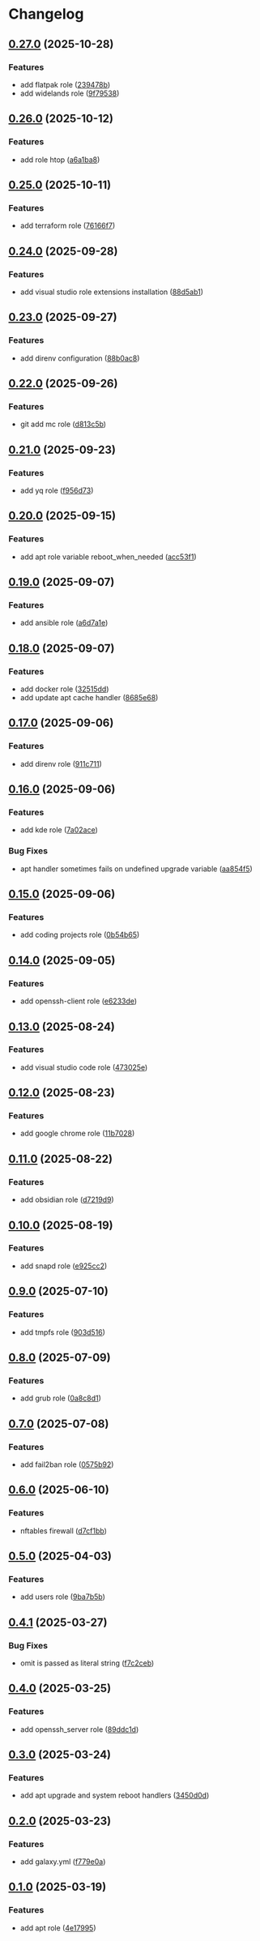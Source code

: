 # Changelog

## [0.27.0](https://github.com/xebis/ansible-collection/compare/v0.26.0...v0.27.0) (2025-10-28)

### Features

* add flatpak role ([239478b](https://github.com/xebis/ansible-collection/commit/239478b8d46e7b3bb8639d077a3020d4755ab7cc))
* add widelands role ([9f79538](https://github.com/xebis/ansible-collection/commit/9f795384796376e7c7dc96a7b91cfe3fb100c708))

## [0.26.0](https://github.com/xebis/ansible-collection/compare/v0.25.0...v0.26.0) (2025-10-12)

### Features

* add role htop ([a6a1ba8](https://github.com/xebis/ansible-collection/commit/a6a1ba87444a4b03624cdc9b67abb3a84d58c7f3))

## [0.25.0](https://github.com/xebis/ansible-collection/compare/v0.24.0...v0.25.0) (2025-10-11)

### Features

* add terraform role ([76166f7](https://github.com/xebis/ansible-collection/commit/76166f7fb85ef1f6fc5dc97295cd6dc82606263e))

## [0.24.0](https://github.com/xebis/ansible-collection/compare/v0.23.0...v0.24.0) (2025-09-28)

### Features

* add visual studio role extensions installation ([88d5ab1](https://github.com/xebis/ansible-collection/commit/88d5ab137ddfac5b0ea13a6b8b16d95cc4543bc5))

## [0.23.0](https://github.com/xebis/ansible-collection/compare/v0.22.0...v0.23.0) (2025-09-27)

### Features

* add direnv configuration ([88b0ac8](https://github.com/xebis/ansible-collection/commit/88b0ac8e2bd60a988877fe1344f5201b9606bd0f))

## [0.22.0](https://github.com/xebis/ansible-collection/compare/v0.21.0...v0.22.0) (2025-09-26)

### Features

* git add mc role ([d813c5b](https://github.com/xebis/ansible-collection/commit/d813c5b0b2126582cc0a38381aa07957609b540c))

## [0.21.0](https://github.com/xebis/ansible-collection/compare/v0.20.0...v0.21.0) (2025-09-23)

### Features

* add yq role ([f956d73](https://github.com/xebis/ansible-collection/commit/f956d7386fa87e354e63112df57b975f54fb0364))

## [0.20.0](https://github.com/xebis/ansible-collection/compare/v0.19.0...v0.20.0) (2025-09-15)

### Features

* add apt role variable reboot_when_needed ([acc53f1](https://github.com/xebis/ansible-collection/commit/acc53f19a944518ec02bf9f69126c5091b1fdd62))

## [0.19.0](https://github.com/xebis/ansible-collection/compare/v0.18.0...v0.19.0) (2025-09-07)

### Features

* add ansible role ([a6d7a1e](https://github.com/xebis/ansible-collection/commit/a6d7a1e510dc92e2581fb246393f6bf17735e60f))

## [0.18.0](https://github.com/xebis/ansible-collection/compare/v0.17.0...v0.18.0) (2025-09-07)

### Features

* add docker role ([32515dd](https://github.com/xebis/ansible-collection/commit/32515dd235d99fc8e2db218d4ee74577bb782a1e))
* add update apt cache handler ([8685e68](https://github.com/xebis/ansible-collection/commit/8685e6807d3ceab59b52ced71badb7ea1a959a13))

## [0.17.0](https://github.com/xebis/ansible-collection/compare/v0.16.0...v0.17.0) (2025-09-06)

### Features

* add direnv role ([911c711](https://github.com/xebis/ansible-collection/commit/911c711c53bd388b576b3ce1a72a73b3d6587cc1))

## [0.16.0](https://github.com/xebis/ansible-collection/compare/v0.15.0...v0.16.0) (2025-09-06)

### Features

* add kde role ([7a02ace](https://github.com/xebis/ansible-collection/commit/7a02acea0e2145adf8f8c9a59f7f5d168ca4ae8a))

### Bug Fixes

* apt handler sometimes fails on undefined upgrade variable ([aa854f5](https://github.com/xebis/ansible-collection/commit/aa854f54a29ae489e259bdbe9d0d99904fe33c08))

## [0.15.0](https://github.com/xebis/ansible-collection/compare/v0.14.0...v0.15.0) (2025-09-06)

### Features

* add coding projects role ([0b54b65](https://github.com/xebis/ansible-collection/commit/0b54b655210f43691bc23162020bfee9a678831d))

## [0.14.0](https://github.com/xebis/ansible-collection/compare/v0.13.0...v0.14.0) (2025-09-05)

### Features

* add openssh-client role ([e6233de](https://github.com/xebis/ansible-collection/commit/e6233deeb9d7074a17b3a8b76691c05095611fa3))

## [0.13.0](https://github.com/xebis/ansible-collection/compare/v0.12.0...v0.13.0) (2025-08-24)

### Features

* add visual studio code role ([473025e](https://github.com/xebis/ansible-collection/commit/473025eea65f3d1012bac0dd88acf5ac4e8ff2dd))

## [0.12.0](https://github.com/xebis/ansible-collection/compare/v0.11.0...v0.12.0) (2025-08-23)

### Features

* add google chrome role ([11b7028](https://github.com/xebis/ansible-collection/commit/11b7028af3483e5caaa96a195a9dc063c565a091))

## [0.11.0](https://github.com/xebis/ansible-collection/compare/v0.10.0...v0.11.0) (2025-08-22)

### Features

* add obsidian role ([d7219d9](https://github.com/xebis/ansible-collection/commit/d7219d9272848c43aafa95cb5555c818aea74a62))

## [0.10.0](https://github.com/xebis/ansible-collection/compare/v0.9.0...v0.10.0) (2025-08-19)

### Features

* add snapd role ([e925cc2](https://github.com/xebis/ansible-collection/commit/e925cc2459fd259bb99f09a98b0d167a301b20d8))

## [0.9.0](https://github.com/xebis/ansible-collection/compare/v0.8.0...v0.9.0) (2025-07-10)

### Features

* add tmpfs role ([903d516](https://github.com/xebis/ansible-collection/commit/903d5166d336c49aa9f085737a764a19b3916c60))

## [0.8.0](https://github.com/xebis/ansible-collection/compare/v0.7.0...v0.8.0) (2025-07-09)

### Features

* add grub role ([0a8c8d1](https://github.com/xebis/ansible-collection/commit/0a8c8d1c905f2f0546f9f7127ef305dae66ba9da))

## [0.7.0](https://github.com/xebis/ansible-collection/compare/v0.6.0...v0.7.0) (2025-07-08)

### Features

* add fail2ban role ([0575b92](https://github.com/xebis/ansible-collection/commit/0575b928deb8e176bb1293c3853e3ad70a1779d0))

## [0.6.0](https://github.com/xebis/ansible-collection/compare/v0.5.0...v0.6.0) (2025-06-10)

### Features

* nftables firewall ([d7cf1bb](https://github.com/xebis/ansible-collection/commit/d7cf1bbee542b03a9c23d1f3ee4f4df0120f097e))

## [0.5.0](https://github.com/xebis/ansible-collection/compare/v0.4.1...v0.5.0) (2025-04-03)

### Features

* add users role ([9ba7b5b](https://github.com/xebis/ansible-collection/commit/9ba7b5b46f9116b6b21007b8f08e94e02cbe23d7))

## [0.4.1](https://github.com/xebis/ansible-collection/compare/v0.4.0...v0.4.1) (2025-03-27)

### Bug Fixes

* omit is passed as literal string ([f7c2ceb](https://github.com/xebis/ansible-collection/commit/f7c2ceb700f075708240094079338bbd3547f734))

## [0.4.0](https://github.com/xebis/ansible-collection/compare/v0.3.0...v0.4.0) (2025-03-25)

### Features

* add openssh_server role ([89ddc1d](https://github.com/xebis/ansible-collection/commit/89ddc1d52ad000b74ce85060d9c08356136b4377))

## [0.3.0](https://github.com/xebis/ansible-collection/compare/v0.2.0...v0.3.0) (2025-03-24)

### Features

* add apt upgrade and system reboot handlers ([3450d0d](https://github.com/xebis/ansible-collection/commit/3450d0dfa733724d9448ee056b2d94f599d446b1))

## [0.2.0](https://github.com/xebis/ansible-collection/compare/v0.1.0...v0.2.0) (2025-03-23)

### Features

* add galaxy.yml ([f779e0a](https://github.com/xebis/ansible-collection/commit/f779e0ab61b1251169e76d7783a6698ce30ab282))

## [0.1.0](https://github.com/xebis/ansible-collection/compare/v0.0.0...v0.1.0) (2025-03-19)

### Features

* add apt role ([4e17995](https://github.com/xebis/ansible-collection/commit/4e1799539f214522e8c0320705aaddc1ac2b0280))
